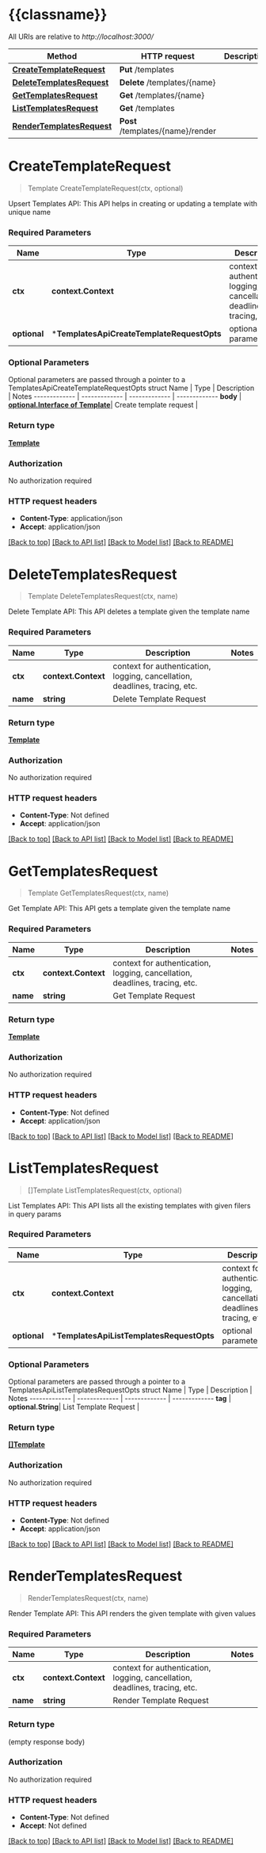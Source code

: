# {{classname}}

All URIs are relative to *http://localhost:3000/*

Method | HTTP request | Description
------------- | ------------- | -------------
[**CreateTemplateRequest**](TemplatesApi.md#CreateTemplateRequest) | **Put** /templates | 
[**DeleteTemplatesRequest**](TemplatesApi.md#DeleteTemplatesRequest) | **Delete** /templates/{name} | 
[**GetTemplatesRequest**](TemplatesApi.md#GetTemplatesRequest) | **Get** /templates/{name} | 
[**ListTemplatesRequest**](TemplatesApi.md#ListTemplatesRequest) | **Get** /templates | 
[**RenderTemplatesRequest**](TemplatesApi.md#RenderTemplatesRequest) | **Post** /templates/{name}/render | 

# **CreateTemplateRequest**
> Template CreateTemplateRequest(ctx, optional)


Upsert Templates API: This API helps in creating or updating a template with unique name

### Required Parameters

Name | Type | Description  | Notes
------------- | ------------- | ------------- | -------------
 **ctx** | **context.Context** | context for authentication, logging, cancellation, deadlines, tracing, etc.
 **optional** | ***TemplatesApiCreateTemplateRequestOpts** | optional parameters | nil if no parameters

### Optional Parameters
Optional parameters are passed through a pointer to a TemplatesApiCreateTemplateRequestOpts struct
Name | Type | Description  | Notes
------------- | ------------- | ------------- | -------------
 **body** | [**optional.Interface of Template**](Template.md)| Create template request | 

### Return type

[**Template**](Template.md)

### Authorization

No authorization required

### HTTP request headers

 - **Content-Type**: application/json
 - **Accept**: application/json

[[Back to top]](#) [[Back to API list]](../README.md#documentation-for-api-endpoints) [[Back to Model list]](../README.md#documentation-for-models) [[Back to README]](../README.md)

# **DeleteTemplatesRequest**
> Template DeleteTemplatesRequest(ctx, name)


Delete Template API: This API deletes a template given the template name

### Required Parameters

Name | Type | Description  | Notes
------------- | ------------- | ------------- | -------------
 **ctx** | **context.Context** | context for authentication, logging, cancellation, deadlines, tracing, etc.
  **name** | **string**| Delete Template Request | 

### Return type

[**Template**](Template.md)

### Authorization

No authorization required

### HTTP request headers

 - **Content-Type**: Not defined
 - **Accept**: application/json

[[Back to top]](#) [[Back to API list]](../README.md#documentation-for-api-endpoints) [[Back to Model list]](../README.md#documentation-for-models) [[Back to README]](../README.md)

# **GetTemplatesRequest**
> Template GetTemplatesRequest(ctx, name)


Get Template API: This API gets a template given the template name

### Required Parameters

Name | Type | Description  | Notes
------------- | ------------- | ------------- | -------------
 **ctx** | **context.Context** | context for authentication, logging, cancellation, deadlines, tracing, etc.
  **name** | **string**| Get Template Request | 

### Return type

[**Template**](Template.md)

### Authorization

No authorization required

### HTTP request headers

 - **Content-Type**: Not defined
 - **Accept**: application/json

[[Back to top]](#) [[Back to API list]](../README.md#documentation-for-api-endpoints) [[Back to Model list]](../README.md#documentation-for-models) [[Back to README]](../README.md)

# **ListTemplatesRequest**
> []Template ListTemplatesRequest(ctx, optional)


List Templates API: This API lists all the existing templates with given filers in query params

### Required Parameters

Name | Type | Description  | Notes
------------- | ------------- | ------------- | -------------
 **ctx** | **context.Context** | context for authentication, logging, cancellation, deadlines, tracing, etc.
 **optional** | ***TemplatesApiListTemplatesRequestOpts** | optional parameters | nil if no parameters

### Optional Parameters
Optional parameters are passed through a pointer to a TemplatesApiListTemplatesRequestOpts struct
Name | Type | Description  | Notes
------------- | ------------- | ------------- | -------------
 **tag** | **optional.String**| List Template Request | 

### Return type

[**[]Template**](Template.md)

### Authorization

No authorization required

### HTTP request headers

 - **Content-Type**: Not defined
 - **Accept**: application/json

[[Back to top]](#) [[Back to API list]](../README.md#documentation-for-api-endpoints) [[Back to Model list]](../README.md#documentation-for-models) [[Back to README]](../README.md)

# **RenderTemplatesRequest**
> RenderTemplatesRequest(ctx, name)


Render Template API: This API renders the given template with given values

### Required Parameters

Name | Type | Description  | Notes
------------- | ------------- | ------------- | -------------
 **ctx** | **context.Context** | context for authentication, logging, cancellation, deadlines, tracing, etc.
  **name** | **string**| Render Template Request | 

### Return type

 (empty response body)

### Authorization

No authorization required

### HTTP request headers

 - **Content-Type**: Not defined
 - **Accept**: Not defined

[[Back to top]](#) [[Back to API list]](../README.md#documentation-for-api-endpoints) [[Back to Model list]](../README.md#documentation-for-models) [[Back to README]](../README.md)

